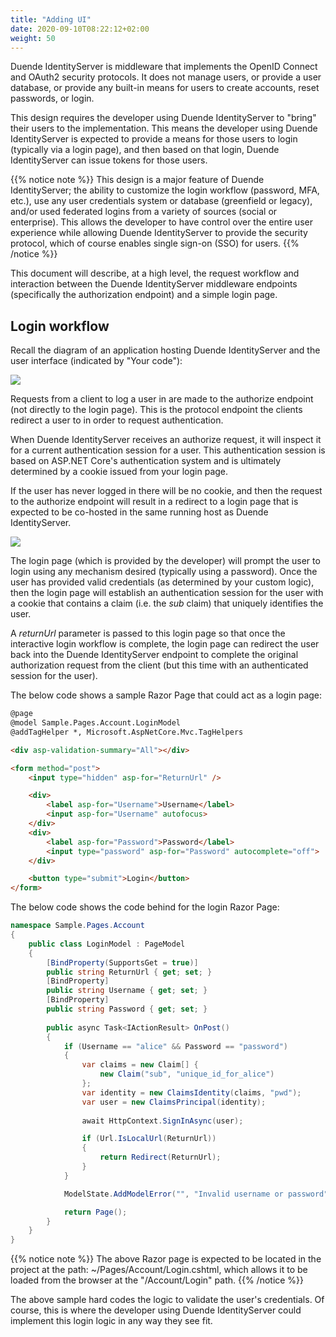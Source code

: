 ```yaml
---
title: "Adding UI"
date: 2020-09-10T08:22:12+02:00
weight: 50
---
```


Duende IdentityServer is middleware that implements the OpenID Connect and OAuth2 security protocols.
It does not manage users, or provide a user database, or provide any built-in means for users to create accounts, reset passwords, or login.

This design requires the developer using Duende IdentityServer to "bring" their users to the implementation.
This means the developer using Duende IdentityServer is expected to provide a means for those users to login (typically via a login page), and then based on that login, Duende IdentityServer can issue tokens for those users.

{{% notice note %}}
This design is a major feature of Duende IdentityServer; the ability to customize the login workflow (password, MFA, etc.), use any user credentials system or database (greenfield or legacy), and/or used federated logins from a variety of sources (social or enterprise).
This allows the developer to have control over the entire user experience while allowing Duende IdentityServer to provide the security protocol, which of course enables single sign-on (SSO) for users.
{{% /notice %}}

This document will describe, at a high level, the request workflow and interaction between the Duende IdentityServer middleware endpoints (specifically the authorization endpoint) and a simple login page.

## Login workflow

Recall the diagram of an application hosting Duende IdentityServer and the user interface (indicated by "Your code"):

![](../../overview/images/middleware.png)

Requests from a client to log a user in are made to the authorize endpoint (not directly to the login page). This is the protocol endpoint the clients redirect a user to in order to request authentication.

When Duende IdentityServer receives an authorize request, it will inspect it for a current authentication session for a user. This authentication session is based on ASP.NET Core's authentication system and is ultimately determined by a cookie issued from your login page. 

If the user has never logged in there will be no cookie, and then the request to the authorize endpoint will result in a redirect to a login page that is expected to be co-hosted in the same running host as Duende IdentityServer. 

![](../../authentication/images/signin_flow.png)

The login page (which is provided by the developer) will prompt the user to login using any mechanism desired (typically using a password). 
Once the user has provided valid credentials (as determined by your custom logic), then the login page will establish an authentication session for the user with a cookie that contains a claim (i.e. the *sub* claim) that uniquely identifies the user.

A *returnUrl* parameter is passed to this login page so that once the interactive login workflow is complete, the login page can redirect the user back into the Duende IdentityServer endpoint to complete the original authorization request from the client (but this time with an authenticated session for the user).

The below code shows a sample Razor Page that could act as a login page:

```html
@page
@model Sample.Pages.Account.LoginModel
@addTagHelper *, Microsoft.AspNetCore.Mvc.TagHelpers

<div asp-validation-summary="All"></div>

<form method="post">
    <input type="hidden" asp-for="ReturnUrl" />

    <div>
        <label asp-for="Username">Username</label>
        <input asp-for="Username" autofocus>
    </div>
    <div>
        <label asp-for="Password">Password</label>
        <input type="password" asp-for="Password" autocomplete="off">
    </div>

    <button type="submit">Login</button>
</form>
```

The below code shows the code behind for the login Razor Page:

```cs
namespace Sample.Pages.Account
{
    public class LoginModel : PageModel
    {
        [BindProperty(SupportsGet = true)]
        public string ReturnUrl { get; set; }
        [BindProperty]
        public string Username { get; set; }
        [BindProperty]
        public string Password { get; set; }
        
        public async Task<IActionResult> OnPost()
        {
            if (Username == "alice" && Password == "password")
            {
                var claims = new Claim[] {
                    new Claim("sub", "unique_id_for_alice")
                };
                var identity = new ClaimsIdentity(claims, "pwd");
                var user = new ClaimsPrincipal(identity);
                
                await HttpContext.SignInAsync(user);

                if (Url.IsLocalUrl(ReturnUrl))
                {
                    return Redirect(ReturnUrl);
                }
            }

            ModelState.AddModelError("", "Invalid username or password");

            return Page();
        }
    }
}
```

{{% notice note %}}
The above Razor page is expected to be located in the project at the path: ~/Pages/Account/Login.cshtml, which allows it to be loaded from the browser at the "/Account/Login" path.
{{% /notice %}}

The above sample hard codes the logic to validate the user's credentials. Of course, this is where the developer using Duende IdentityServer could implement this login logic in any way they see fit.

